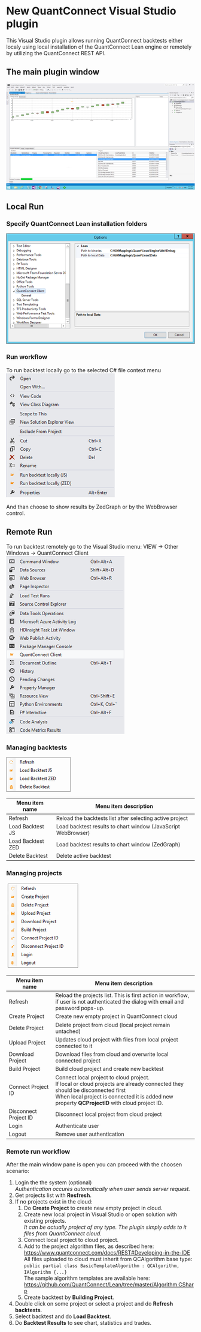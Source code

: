 New QuantConnect Visual Studio plugin
==============

This Visual Studio plugin allows running QuantConnect backtests either localy using local installation of the QuantConnect Lean engine or remotely by utilizing the QuantConnect REST API.  

## The main plugin window
![QuantConnect client](https://github.com/mirik123/QCStudioPlugin/raw/master/QCStudioPlugin/Resources/QCClient.png "QuantConnect client")

## Local Run
### Specify QuantConnect Lean installation folders
![VisualStudio Options Page](https://github.com/mirik123/QCStudioPlugin/raw/master/QCStudioPlugin/Resources/optionspage.png "VisualStudio Options Page")

### Run workflow
To run backtest locally go to the selected C# file context menu<br/>
![Local run workflow](https://github.com/mirik123/QCStudioPlugin/raw/master/QCStudioPlugin/Resources/runlocal.png "Local run workflow")

And than choose to show results by ZedGraph or by the WebBrowser control.

## Remote Run
To run backtest remotely go to the Visual Studio menu: VIEW -> Other Windows -> QuantConnect Client
![Local run workflow](https://github.com/mirik123/QCStudioPlugin/raw/master/QCStudioPlugin/Resources/runremote.png "Local run workflow")

### Managing backtests
![Backtest menu](https://github.com/mirik123/QCStudioPlugin/raw/master/QCStudioPlugin/Resources/BacktestsMenu.png "Backtest menu")

|Menu item name|Menu item description|
|---|---|
|Refresh|Reload the backtests list after selecting active project|
|Load Backtest JS|Load backtest results to chart window (JavaScript WebBrowser)|
|Load Backtest ZED|Load backtest results to chart window (ZedGraph)|
|Delete Backtest|Delete active backtest|

### Managing projects
![Project menu](https://github.com/mirik123/QCStudioPlugin/raw/master/QCStudioPlugin/Resources/ProjectsMenu.png "Project menu")

|Menu item name|Menu item description|
|---|---|
|Refresh|Reload the projects list. This is first action in workflow, <br/>if user is not authenticated the dialog with email and password pops-up.|
|Create Project|Create new empty project in QuantConnect cloud|
|Delete Project|Delete project from cloud (local project remain untached)|
|Upload Project|Updates cloud project with files from local project connected to it|
|Download Project|Download files from cloud and overwrite local connected project|
|Build Project|Build cloud project and create new backtest|
|Connect Project ID|Connect local project to cloud project. <br/>If local or cloud projects are already connected they should be disconnected first<br/>When local project is connected it is added new property **QCProjectID** with cloud project ID.|
|Disconnect Project ID|Disconnect local project from cloud project|
|Login|Authenticate user|
|Logout|Remove user authentication|

### Remote run workflow
After the main window pane is open you can proceed with the choosen scenario:
   1. Login the the system (optional) <br/> *Authentication occures automatically when user sends server request.*
   2. Get projects list with **Resfresh**.
   3. If no projects exist in the cloud:
	   1. Do **Create Project** to create new empty project in cloud.
	   2. Create new local project in Visual Studio or open solution with existing projects. <br/> *It can be actually project of any type. The plugin simply adds to it files from QuantConnect cloud.*
	   3. Connect local project to cloud project.
	   4. Add to the project algorithm files, as described here: <br/>
https://www.quantconnect.com/docs/REST#Developing-in-the-IDE <br/>
All files uploaded to cloud must inherit from QCAlgorithm base type: <br/>````public partial class BasicTemplateAlgorithm : QCAlgorithm, IAlgorithm {...} ````<br/>
The sample algorithm templates are available here: https://github.com/QuantConnect/Lean/tree/master/Algorithm.CSharp
	   5. Create backtest by **Building Project**.
   4. Double click on some project or select a project and do **Refresh backtests**.
   5. Select backtest and do **Load Backtest**.
   6. Do **Backtest Results** to see chart, statistics and trades.
